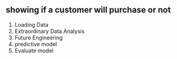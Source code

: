 ## showing if a customer will purchase or not

1. Loading Data
2. Extraordinary Data Analysis 
3.   Future Engineering 
4.   predictive model
5.  Evaluate model